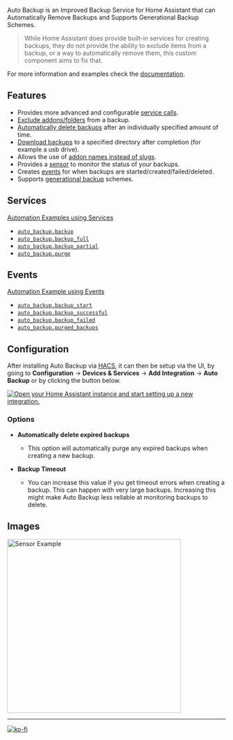 Auto Backup is an Improved Backup Service for Home Assistant that can Automatically Remove Backups and Supports Generational Backup Schemes.

> While Home Assistant does provide built-in services for creating backups, they do not provide the ability to exclude items from a backup, or a way to automatically remove them, this custom component aims to fix that.

For more information and examples check the [documentation](https://jcwillox.github.io/hass-auto-backup).

## Features
* Provides more advanced and configurable [service calls](https://jcwillox.github.io/hass-auto-backup/services).
* [Exclude addons/folders](https://jcwillox.github.io/hass-auto-backup/services) from a backup.
* [Automatically delete backups](https://jcwillox.github.io/hass-auto-backup/services/#keep-days) after an individually specified amount of time.
* [Download backups](https://jcwillox.github.io/hass-auto-backup/services/#download-path) to a specified directory after completion (for example a usb drive).
* Allows the use of [addon names instead of slugs](https://jcwillox.github.io/hass-auto-backup/services/#addon-and-folder-names).
* Provides a [sensor](https://jcwillox.github.io/hass-auto-backup/sensors) to monitor the status of your backups.
* Creates [events](https://jcwillox.github.io/hass-auto-backup/events) for when backups are started/created/failed/deleted.
* Supports [generational backup](https://jcwillox.github.io/hass-auto-backup/advanced-examples/#generational-backups) schemes.

## Services

[Automation Examples using Services](https://jcwillox.github.io/hass-auto-backup/examples)

* [`auto_backup.backup`](https://jcwillox.github.io/hass-auto-backup/services/#auto_backupbackup)
* [`auto_backup.backup_full`](https://jcwillox.github.io/hass-auto-backup/services/#auto_backupbackup_full)
* [`auto_backup.backup_partial`](https://jcwillox.github.io/hass-auto-backup/services/#auto_backupbackup_partial)
* [`auto_backup.purge`](https://jcwillox.github.io/hass-auto-backup/services/#auto_backupbackup_purge)

## Events

[Automation Example using Events](https://jcwillox.github.io/hass-auto-backup/events/#example-automation-using-events)

* [`auto_backup.backup_start`](https://jcwillox.github.io/hass-auto-backup/events)
* [`auto_backup.backup_successful`](https://jcwillox.github.io/hass-auto-backup/events)
* [`auto_backup.backup_failed`](https://jcwillox.github.io/hass-auto-backup/events)
* [`auto_backup.purged_backups`](https://jcwillox.github.io/hass-auto-backup/events)

## Configuration

After installing Auto Backup via [HACS](https://hacs.xyz/), it can then be setup via the UI, by going to **Configuration** → **Devices & Services** → **Add Integration** → **Auto Backup** or by clicking the button below.

[![Open your Home Assistant instance and start setting up a new integration.](https://my.home-assistant.io/badges/config_flow_start.svg)](https://my.home-assistant.io/redirect/config_flow_start/?domain=auto_backup)

### Options

- **Automatically delete expired backups**
  - This option will automatically purge any expired backups when creating a new backup.

- **Backup Timeout**
  - You can increase this value if you get timeout errors when creating a backup. This can happen with very large backups. Increasing this might make Auto Backup less reliable at monitoring backups to delete.

## Images

<img alt="Sensor Example" src="https://github.com/jcwillox/hass-auto-backup/blob/main/docs/assets/example-sensor.png?raw=true" width="400px">

---

[![ko-fi](https://ko-fi.com/img/githubbutton_sm.svg)](https://ko-fi.com/jcwillox)
